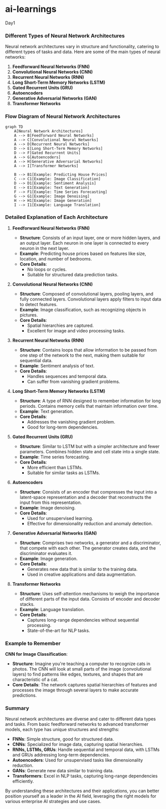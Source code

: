 # ai-learnings



Day1 

### Different Types of Neural Network Architectures

Neural network architectures vary in structure and functionality, catering to different types of tasks and data. Here are some of the main types of neural networks:

1. **Feedforward Neural Networks (FNN)**
2. **Convolutional Neural Networks (CNN)**
3. **Recurrent Neural Networks (RNN)**
4. **Long Short-Term Memory Networks (LSTM)**
5. **Gated Recurrent Units (GRU)**
6. **Autoencoders**
7. **Generative Adversarial Networks (GAN)**
8. **Transformer Networks**

### Flow Diagram of Neural Network Architectures

```mermaid
graph TD
    A[Neural Network Architectures]
    A --> B[Feedforward Neural Networks]
    A --> C[Convolutional Neural Networks]
    A --> D[Recurrent Neural Networks]
    D --> E[Long Short-Term Memory Networks]
    D --> F[Gated Recurrent Units]
    A --> G[Autoencoders]
    A --> H[Generative Adversarial Networks]
    A --> I[Transformer Networks]

    B --> B1[Example: Predicting House Prices]
    C --> C1[Example: Image Classification]
    D --> D1[Example: Sentiment Analysis]
    E --> E1[Example: Text Generation]
    F --> F1[Example: Time Series Forecasting]
    G --> G1[Example: Image Denoising]
    H --> H1[Example: Image Generation]
    I --> I1[Example: Language Translation]

```

### Detailed Explanation of Each Architecture

1. **Feedforward Neural Networks (FNN)**
   - **Structure**: Consists of an input layer, one or more hidden layers, and an output layer. Each neuron in one layer is connected to every neuron in the next layer.
   - **Example**: Predicting house prices based on features like size, location, and number of bedrooms.
   - **Core Details**: 
     - No loops or cycles.
     - Suitable for structured data prediction tasks.

2. **Convolutional Neural Networks (CNN)**
   - **Structure**: Composed of convolutional layers, pooling layers, and fully connected layers. Convolutional layers apply filters to input data to detect features.
   - **Example**: Image classification, such as recognizing objects in pictures.
   - **Core Details**: 
     - Spatial hierarchies are captured.
     - Excellent for image and video processing tasks.

3. **Recurrent Neural Networks (RNN)**
   - **Structure**: Contains loops that allow information to be passed from one step of the network to the next, making them suitable for sequential data.
   - **Example**: Sentiment analysis of text.
   - **Core Details**: 
     - Handles sequences and temporal data.
     - Can suffer from vanishing gradient problems.

4. **Long Short-Term Memory Networks (LSTM)**
   - **Structure**: A type of RNN designed to remember information for long periods. Contains memory cells that maintain information over time.
   - **Example**: Text generation.
   - **Core Details**: 
     - Addresses the vanishing gradient problem.
     - Good for long-term dependencies.

5. **Gated Recurrent Units (GRU)**
   - **Structure**: Similar to LSTM but with a simpler architecture and fewer parameters. Combines hidden state and cell state into a single state.
   - **Example**: Time series forecasting.
   - **Core Details**: 
     - More efficient than LSTMs.
     - Suitable for similar tasks as LSTMs.

6. **Autoencoders**
   - **Structure**: Consists of an encoder that compresses the input into a latent-space representation and a decoder that reconstructs the input from this representation.
   - **Example**: Image denoising.
   - **Core Details**: 
     - Used for unsupervised learning.
     - Effective for dimensionality reduction and anomaly detection.

7. **Generative Adversarial Networks (GAN)**
   - **Structure**: Comprises two networks, a generator and a discriminator, that compete with each other. The generator creates data, and the discriminator evaluates it.
   - **Example**: Image generation.
   - **Core Details**: 
     - Generates new data that is similar to the training data.
     - Used in creative applications and data augmentation.

8. **Transformer Networks**
   - **Structure**: Uses self-attention mechanisms to weigh the importance of different parts of the input data. Consists of encoder and decoder stacks.
   - **Example**: Language translation.
   - **Core Details**: 
     - Captures long-range dependencies without sequential processing.
     - State-of-the-art for NLP tasks.

### Example to Remember

**CNN for Image Classification**:
- **Structure**: Imagine you're teaching a computer to recognize cats in photos. The CNN will look at small parts of the image (convolutional layers) to find patterns like edges, textures, and shapes that are characteristic of a cat.
- **Core Details**: The network captures spatial hierarchies of features and processes the image through several layers to make accurate predictions.

### Summary

Neural network architectures are diverse and cater to different data types and tasks. From basic feedforward networks to advanced transformer models, each type has unique structures and strengths:

- **FNNs**: Simple structure, good for structured data.
- **CNNs**: Specialized for image data, capturing spatial hierarchies.
- **RNNs, LSTMs, GRUs**: Handle sequential and temporal data, with LSTMs and GRUs addressing long-term dependencies.
- **Autoencoders**: Used for unsupervised tasks like dimensionality reduction.
- **GANs**: Generate new data similar to training data.
- **Transformers**: Excel in NLP tasks, capturing long-range dependencies efficiently.

By understanding these architectures and their applications, you can better position yourself as a leader in the AI field, leveraging the right models for various enterprise AI strategies and use cases.
